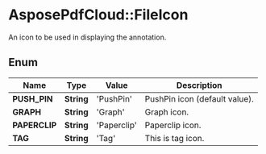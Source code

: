 ﻿# AsposePdfCloud::FileIcon
An icon to be used in displaying the annotation.

## Enum
Name | Type | Value | Description
------------ | ------------- | ------------- | -------------
**PUSH_PIN** | **String** | 'PushPin' | PushPin icon (default value).
**GRAPH** | **String** | 'Graph' | Graph icon.
**PAPERCLIP** | **String** | 'Paperclip' | Paperclip icon.
**TAG** | **String** | 'Tag' | This is tag icon.




